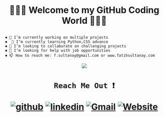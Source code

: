 
<h1 align="center", margin="5%">                      👨🏻‍💻  Welcome to my GitHub Coding World 👨🏻‍💻 </h1>


##

    ⏺ 🔭 I’m currently working on multiple projects
    ⏺  🌱 I’m currently learning Python,CSS advance
    ⏺ 👯 I’m looking to collaborate on challenging projects
    ⏺ 🤔 I’m looking for help with job opportunities
    ⏺ 📫 How to reach me: f.sultanay@gmail.com or www.fatihsultanay.com



<p align="center">
<img src="https://user-images.githubusercontent.com/77207167/115284517-c5854800-a11a-11eb-82be-34338110447d.png" >
</p>

## 
   
<h1 align="center">

     Reach Me Out ❗️ 

                              
[![github](https://user-images.githubusercontent.com/77207167/111052614-58e7a100-842a-11eb-834d-21aa5fa25e2e.png)][1]
[![linkedin](https://user-images.githubusercontent.com/77207167/111052328-d362f180-8427-11eb-93b2-db395a9da005.png)][2]
[![Gmail](https://user-images.githubusercontent.com/77207167/111044783-9e02d780-8418-11eb-80c7-65c663549a9e.png)][3] 
[![Website](https://user-images.githubusercontent.com/77207167/115284447-b0a8b480-a11a-11eb-8d09-4619dd002f59.png)][4] 

[1]: https://github.com/fatihay53
[2]: https://www.linkedin.com/in/fatih-sultan-ay-211689181
[3]: mailto:f.sultanay@gmail.com
[4]: https://www.fatihsultanay.com
</h1>